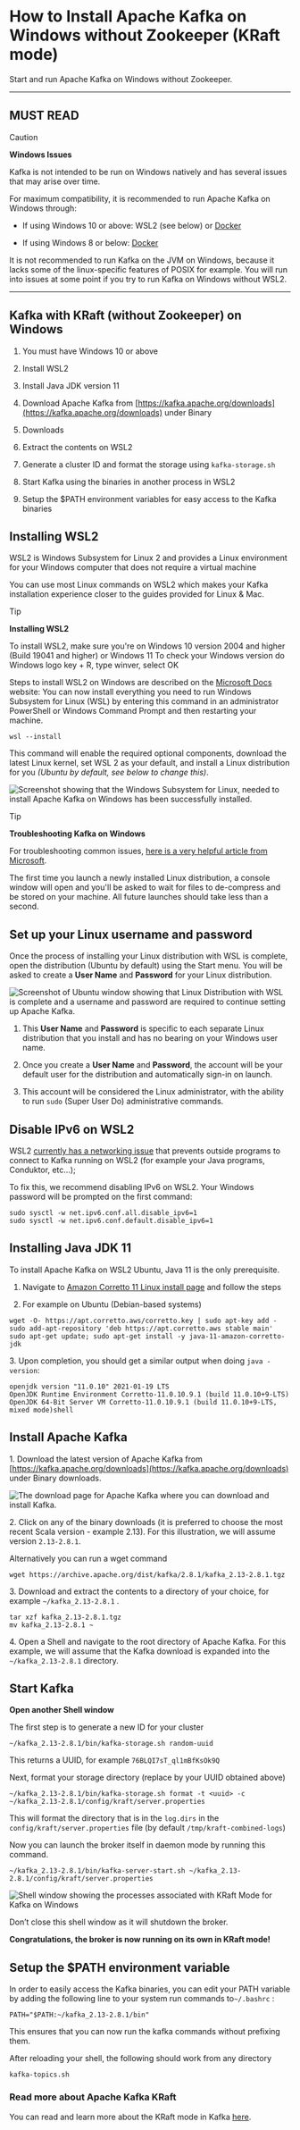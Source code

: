 How to Install Apache Kafka on Windows without Zookeeper (KRaft mode)
=====================================================================

Start and run Apache Kafka on Windows without Zookeeper.

* * *

MUST READ
---------

[](#MUST-READ-0)

> [!CAUTION]
> **Windows Issues**
>
> Kafka is not intended to be run on Windows natively and has several issues that may arise over time.

For maximum compatibility, it is recommended to run Apache Kafka on Windows through:

*   If using Windows 10 or above: WSL2 (see below) or [Docker](/kafka/how-to-start-kafka-using-docker/)
    
*   If using Windows 8 or below: [Docker](/kafka/how-to-start-kafka-using-docker/)
    

It is not recommended to run Kafka on the JVM on Windows, because it lacks some of the linux-specific features of POSIX for example. You will run into issues at some point if you try to run Kafka on Windows without WSL2.

* * *

Kafka with KRaft (without Zookeeper) on Windows
-----------------------------------------------

[](#Kafka-with-KRaft-(without-Zookeeper)-on-Windows-1)

1.  You must have Windows 10 or above
    
2.  Install WSL2
    
3.  Install Java JDK version 11
    
4.  Download Apache Kafka from [https://kafka.apache.org/downloads](https://kafka.apache.org/downloads) under Binary
    
5.  Downloads
    
6.  Extract the contents on WSL2
    
7.  Generate a cluster ID and format the storage using `kafka-storage.sh`
    
8.  Start Kafka using the binaries in another process in WSL2
    
9.  Setup the $PATH environment variables for easy access to the Kafka binaries
    

Installing WSL2
---------------

[](#Installing-WSL2-2)

WSL2 is Windows Subsystem for Linux 2 and provides a Linux environment for your Windows computer that does not require a virtual machine

You can use most Linux commands on WSL2 which makes your Kafka installation experience closer to the guides provided for Linux & Mac.

> [!TIP]
> **Installing WSL2**
>
> To install WSL2, make sure you're on Windows 10 version 2004 and higher (Build 19041 and higher) or Windows 11 To check your Windows version do Windows logo key + R, type winver, select OK

Steps to install WSL2 on Windows are described on the [Microsoft Docs](https://docs.microsoft.com/en-us/windows/wsl/install) website: You can now install everything you need to run Windows Subsystem for Linux (WSL) by entering this command in an administrator PowerShell or Windows Command Prompt and then restarting your machine.

```
wsl --install
```

This command will enable the required optional components, download the latest Linux kernel, set WSL 2 as your default, and install a Linux distribution for you _(Ubuntu by default, see below to change this)_.

![Screenshot showing that the Windows Subsystem for Linux, needed to install Apache Kafka on Windows has been successfully installed.](../static/images/Screen_Shot_2022-01-07_at_11.webp "Windows Subsystem for Linux Install Complete")

> [!TIP]
> **Troubleshooting Kafka on Windows**
>
> For troubleshooting common issues, [here is a very helpful article from Microsoft](https://docs.microsoft.com/en-us/windows/wsl/troubleshooting).

The first time you launch a newly installed Linux distribution, a console window will open and you'll be asked to wait for files to de-compress and be stored on your machine. All future launches should take less than a second.

Set up your Linux username and password
---------------------------------------

[](#Set-up-your-Linux-username-and-password-3)

Once the process of installing your Linux distribution with WSL is complete, open the distribution (Ubuntu by default) using the Start menu. You will be asked to create a **User Name** and **Password** for your Linux distribution.

![Screenshot of Ubuntu window showing that Linux Distribution with WSL is complete and a username and password are required to continue setting up Apache Kafka.](../static/images/image__31_.webp "Installing Kafka on Windows - Linux Distribution Username & Password")

1.  This **User Name** and **Password** is specific to each separate Linux distribution that you install and has no bearing on your Windows user name.
    
2.  Once you create a **User Name** and **Password**, the account will be your default user for the distribution and automatically sign-in on launch.
    
3.  This account will be considered the Linux administrator, with the ability to run `sudo` (Super User Do) administrative commands.
    

Disable IPv6 on WSL2
--------------------

[](#Disable-IPv6-on-WSL2-4)

WSL2 [currently has a networking issue](https://github.com/microsoft/WSL/issues/4851) that prevents outside programs to connect to Kafka running on WSL2 (for example your Java programs, Conduktor, etc...);

To fix this, we recommend disabling IPv6 on WSL2. Your Windows password will be prompted on the first command:

```
sudo sysctl -w net.ipv6.conf.all.disable_ipv6=1
sudo sysctl -w net.ipv6.conf.default.disable_ipv6=1
```

Installing Java JDK 11
----------------------

[](#Installing-Java-JDK-11-5)

To install Apache Kafka on WSL2 Ubuntu, Java 11 is the only prerequisite.

1.  Navigate to [Amazon Corretto 11 Linux install page](https://docs.aws.amazon.com/corretto/latest/corretto-11-ug/linux-info.html) and follow the steps
    
2.  For example on Ubuntu (Debian-based systems)
    

```
wget -O- https://apt.corretto.aws/corretto.key | sudo apt-key add -
sudo add-apt-repository 'deb https://apt.corretto.aws stable main' 
sudo apt-get update; sudo apt-get install -y java-11-amazon-corretto-jdk
```

3\. Upon completion, you should get a similar output when doing `java -version`:

[](javascript:void(0);)

```
openjdk version "11.0.10" 2021-01-19 LTS
OpenJDK Runtime Environment Corretto-11.0.10.9.1 (build 11.0.10+9-LTS)
OpenJDK 64-Bit Server VM Corretto-11.0.10.9.1 (build 11.0.10+9-LTS, mixed mode)shell
```

Install Apache Kafka
--------------------

[](#Install-Apache-Kafka-6)

1\. Download the latest version of Apache Kafka from [https://kafka.apache.org/downloads](https://kafka.apache.org/downloads) under Binary downloads.

![The download page for Apache Kafka where you can download and install Kafka.](../static/images/image__29_.webp "Install Kafka - Apache Kafka Download")

2\. Click on any of the binary downloads (it is preferred to choose the most recent Scala version - example 2.13). For this illustration, we will assume version `2.13-2.8.1`.

Alternatively you can run a wget command

```
wget https://archive.apache.org/dist/kafka/2.8.1/kafka_2.13-2.8.1.tgz
```

3\. Download and extract the contents to a directory of your choice, for example `~/kafka_2.13-2.8.1` .

```
tar xzf kafka_2.13-2.8.1.tgz
mv kafka_2.13-2.8.1 ~
```

4\. Open a Shell and navigate to the root directory of Apache Kafka. For this example, we will assume that the Kafka download is expanded into the `~/kafka_2.13-2.8.1` directory.

Start Kafka
-----------

[](#Start-Kafka-7)

**Open another Shell window**

The first step is to generate a new ID for your cluster

```
~/kafka_2.13-2.8.1/bin/kafka-storage.sh random-uuid
```

This returns a UUID, for example `76BLQI7sT_ql1mBfKsOk9Q`

Next, format your storage directory (replace <uuid> by your UUID obtained above)

```
~/kafka_2.13-2.8.1/bin/kafka-storage.sh format -t <uuid> -c ~/kafka_2.13-2.8.1/config/kraft/server.properties
```

This will format the directory that is in the `log.dirs` in the `config/kraft/server.properties` file (by default `/tmp/kraft-combined-logs`)

Now you can launch the broker itself in daemon mode by running this command.

```
~/kafka_2.13-2.8.1/bin/kafka-server-start.sh ~/kafka_2.13-2.8.1/config/kraft/server.properties
```

![Shell window showing the processes associated with KRaft Mode for Kafka on Windows](../static/images/image__36_.webp "Install Kafka KRaft mode on Windows")

Don’t close this shell window as it will shutdown the broker.

**Congratulations, the broker is now running on its own in KRaft mode!**

Setup the $PATH environment variable
------------------------------------

[](#Setup-the-$PATH-environment-variable-8)

In order to easily access the Kafka binaries, you can edit your PATH variable by adding the following line to your system run commands to`~/.bashrc` :

`PATH="$PATH:~/kafka_2.13-2.8.1/bin"`

This ensures that you can now run the kafka commands without prefixing them.

After reloading your shell, the following should work from any directory

```
kafka-topics.sh
```

### Read more about Apache Kafka KRaft

[](#Read-more-about-Apache-Kafka-KRaft-0)

You can read and learn more about the KRaft mode in Kafka [here](https://github.com/apache/kafka/blob/trunk/config/kraft/README.md).
